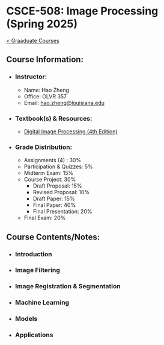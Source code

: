 # CSCE-508: Image Processing (Spring 2025)
[< Graaduate Courses](../README.md)

## Course Information:

* ### Instructor:

    * Name: Hao Zheng
    * Office: OLVR 357
    * Email: hao.zheng@louisiana.edu

* ### Textbook(s) & Resources:

    * [Digital Image Processing (4th Edition)](../../../books/Digital-Image-Processing/README.md)

* ### Grade Distribution:
    * Assignments (4) : 30%
    * Participation & Quizzes: 5%
    * Midterm Exam: 15%
    * Course Project: 30%
        * Draft Proposal: 15%
        * Revised Proposal: 10%
        * Draft Paper: 15%
        * Final Paper: 40%
        * Final Presentation: 20%
    * Final Exam: 20%

## Course Contents/Notes:

* ### Introduction
* ### Image Filtering
* ### Image Registration & Segmentation
* ### Machine Learning
* ### Models
* ### Applications